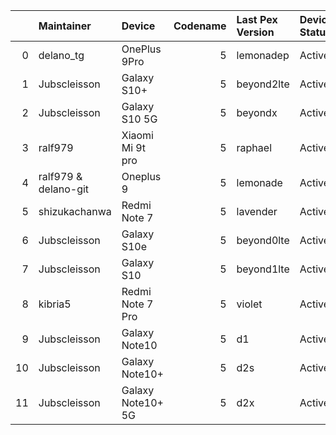 |    | Maintainer           | Device            |   Codename | Last Pex Version   | Device Status   |
|---:|:---------------------|:------------------|-----------:|:-------------------|:----------------|
|  0 | delano_tg            | OnePlus 9Pro      |          5 | lemonadep          | Active          |
|  1 | Jubscleisson         | Galaxy S10+       |          5 | beyond2lte         | Active          |
|  2 | Jubscleisson         | Galaxy S10 5G     |          5 | beyondx            | Active          |
|  3 | ralf979              | Xiaomi Mi 9t pro  |          5 | raphael            | Active          |
|  4 | ralf979 & delano-git | Oneplus 9         |          5 | lemonade           | Active          |
|  5 | shizukachanwa        | Redmi Note 7      |          5 | lavender           | Active          |
|  6 | Jubscleisson         | Galaxy S10e       |          5 | beyond0lte         | Active          |
|  7 | Jubscleisson         | Galaxy S10        |          5 | beyond1lte         | Active          |
|  8 | kibria5              | Redmi Note 7 Pro  |          5 | violet             | Active          |
|  9 | Jubscleisson         | Galaxy Note10     |          5 | d1                 | Active          |
| 10 | Jubscleisson         | Galaxy Note10+    |          5 | d2s                | Active          |
| 11 | Jubscleisson         | Galaxy Note10+ 5G |          5 | d2x                | Active          |
